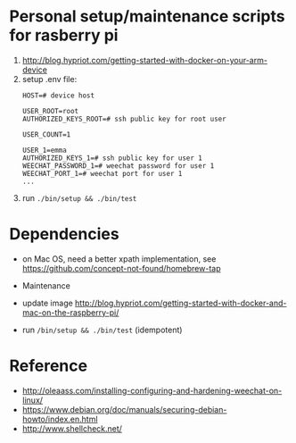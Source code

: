 # Personal setup/maintenance scripts for rasberry pi

1. http://blog.hypriot.com/getting-started-with-docker-on-your-arm-device
2. setup .env file:
    ```shell
    HOST=# device host

    USER_ROOT=root
    AUTHORIZED_KEYS_ROOT=# ssh public key for root user

    USER_COUNT=1

    USER_1=emma
    AUTHORIZED_KEYS_1=# ssh public key for user 1
    WEECHAT_PASSWORD_1=# weechat password for user 1
    WEECHAT_PORT_1=# weechat port for user 1
    ...
    ```
3. run `./bin/setup && ./bin/test`

# Dependencies

* on Mac OS, need a better xpath implementation, see https://github.com/concept-not-found/homebrew-tap

* Maintenance

* update image http://blog.hypriot.com/getting-started-with-docker-and-mac-on-the-raspberry-pi/
* run `/bin/setup && ./bin/test` (idempotent)

# Reference

* http://oleaass.com/installing-configuring-and-hardening-weechat-on-linux/
* https://www.debian.org/doc/manuals/securing-debian-howto/index.en.html
* http://www.shellcheck.net/
